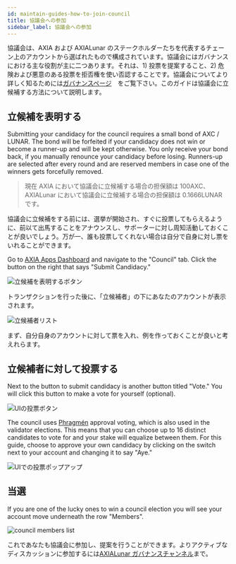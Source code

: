 ```yaml
---
id: maintain-guides-how-to-join-council
title: 協議会への参加
sidebar_label: 協議会への参加
---
```


協議会は、AXIA および AXIALunar のステークホルダーたちを代表するチェーン上のアカウントから選ばれたもので構成されています。協議会にはガバナンスにおける主な役割が主に二つあります。それは、1) 投票を提案すること、2) 危険および悪意のある投票を拒否権を使い否認することです。協議会についてより詳しく知るためには[ガバナンスページ](learn-governance#council)　をご覧下さい。このガイドは協議会に立候補する方法について説明します。

## 立候補を表明する

Submitting your candidacy for the council requires a small bond of AXC / LUNAR. The bond will be forfeited if your candidacy does not win or become a runner-up and will be kept otherwise. You only receive your bond back, if you manually renounce your candidacy before losing. Runners-up are selected after every round and are reserved members in case one of the winners gets forcefully removed.

> 現在 AXIA において協議会に立候補する場合の担保額は 100AXC、AXIALunar において協議会に立候補する場合の担保額は 0.1666LUNAR です。

協議会に立候補をする前には、選挙が開始され、すぐに投票してもらえるように、前以て出馬することをアナウンスし、サポーターに対し周知活動しておくことが良いでしょう。万が一、誰も投票してくれない場合は自分で自身に対し票をいれることができます。

Go to [AXIA Apps Dashboard](https://AXIA.js.org/apps) and navigate to the "Council" tab. Click the button on the right that says "Submit Candidacy."

![立候補を表明するボタン](assets/council/AXIAjs_submit_candidancy.png)

トランザクションを行った後に、「立候補者」の下にあなたのアカウントが表示されます。

![立候補者リスト](assets/council/AXIAjs_candidates.png)

まず、自分自身のアカウントに対して票を入れ、例を作っておくことが良いと考えれらます。

## 立候補者に対して投票する

Next to the button to submit candidacy is another button titled "Vote." You will click this button to make a vote for yourself (optional).

![UIの投票ボタン](assets/council/AXIAjs_vote_button.png)

The council uses [Phragmén](learn-phragmen) approval voting, which is also used in the validator elections. This means that you can choose up to 16 distinct candidates to vote for and your stake will equalize between them. For this guide, choose to approve your own candidacy by clicking on the switch next to your account and changing it to say "Aye."

![UIでの投票ポップアップ](assets/council/AXIAjs_voting.png)

## 当選

If you are one of the lucky ones to win a council election you will see your account move underneath the row "Members".

![council members list](assets/council/AXIAjs_council_members.png)

これであなたも協議会に参加し、提案を行うことができます。よりアクティブなディスカッションに参加するには[AXIALunar ガバナンスチャンネル](https://matrix.to/#/!QXMnIJzxlnVrvRzhUA:matrix.axia.io?via=matrix.axia.io&via=matrix.org&via=AXIA.org)まで。
